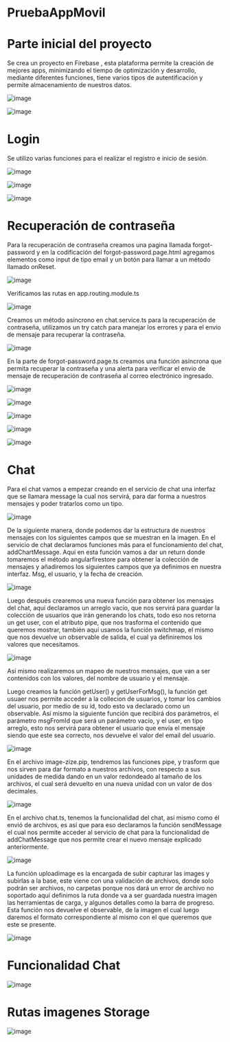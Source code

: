 # PruebaAppMovil 
# Parte inicial del proyecto
Se crea un proyecto en Firebase , esta plataforma permite la creación de mejores apps, minimizando el tiempo de optimización y desarrollo, mediante diferentes funciones, tiene varios tipos de autentificación y permite almacenamiento de nuestros datos.

![image](https://user-images.githubusercontent.com/66235614/145815435-2ba8547a-5cab-4a79-9cf4-8e09e8a504d0.png)

![image](https://user-images.githubusercontent.com/66235614/145815506-82642c60-1a8a-45d9-a79f-b73f6d413241.png)

# Login
Se utilizo varias funciones para el realizar el registro e inicio de sesión.

![image](https://user-images.githubusercontent.com/66235614/145815724-fc57fd8d-dc00-41ac-94cc-fed1a4c4f7f2.png)

![image](https://user-images.githubusercontent.com/66235614/145815739-e518852a-a01f-408a-9d98-6a44537df000.png)

![image](https://user-images.githubusercontent.com/66235614/145816804-9a7c244d-c798-42e2-8592-e323e825900f.png)

# Recuperación de contraseña 
Para la recuperación de contraseña creamos una pagina llamada forgot-password y en la codificación del forgot-password.page.html agregamos elementos como input de tipo email y un botón para llamar a un método llamado onReset.

![image](https://user-images.githubusercontent.com/66235614/145815833-fe1ef2c5-df73-491b-bad2-a7d9bd34ec29.png)

Verificamos las rutas en app.routing.module.ts

![image](https://user-images.githubusercontent.com/66235614/145815861-b47a33d1-b0ce-4f7c-89ec-e9d4bcaf94c4.png)

Creamos un método asíncrono en chat.service.ts para la recuperación de contraseña, utilizamos un try catch para manejar los errores y para el envio de mensaje para recuperar la contraseña.

![image](https://user-images.githubusercontent.com/66235614/145815975-1ffb3ae4-060e-46f6-818c-cbe9d9655c32.png)

En la parte de forgot-password.page.ts  creamos una función asíncrona  que permita recuperar la contraseña y una alerta para verificar el envio de mensaje de recuperación de contraseña al correo electrónico ingresado.

![image](https://user-images.githubusercontent.com/66235614/145816181-d429c097-d290-4548-9407-248b0b943293.png)

![image](https://user-images.githubusercontent.com/66235614/145817142-055df697-7071-4de9-a2bd-8ac57bc43ec3.png)

![image](https://user-images.githubusercontent.com/66235614/145817172-3ed63ec2-ff32-4578-bdef-9bf457f2195a.png)

![image](https://user-images.githubusercontent.com/66235614/145817247-14e24494-1411-4d36-ba00-66e82b04d3dd.png)

![image](https://user-images.githubusercontent.com/66235614/145817376-b28a0e94-6649-4104-a753-0217232a759a.png)

# Chat
Para el chat vamos a empezar creando en el servicio de chat una interfaz que se llamara message la cual nos servirá, para dar forma a nuestros mensajes y poder tratarlos como un tipo.

![image](https://user-images.githubusercontent.com/66235614/145817771-8af28506-17a4-4fc9-a375-1286f4ce5cbf.png)

De la siguiente manera, donde podemos dar la estructura de nuestros mensajes con los siguientes campos que se muestran en la imagen.
En el servicio de chat declaramos funciones más para el funcionamiento del chat, addChartMessage.
Aquí en esta función vamos a dar un return donde tomaremos el método angularfirestore para obtener la colección de mensajes y añadiremos los siguientes campos que ya definimos en nuestra interfaz.
Msg, el usuario, y la fecha de creación.

![image](https://user-images.githubusercontent.com/66235614/145817875-d45ae30f-324a-42ba-8047-583c49b2502f.png)

Luego después crearemos una nueva función para obtener los mensajes del chat, aquí declaramos un arreglo vacío, que nos servirá para guardar la colección de usuarios que irán generando los chats, todo eso nos retorna un get user, con el atributo pipe, que nos trasforma el contenido que queremos mostrar, también aquí usamos la función switchmap, el mismo que nos devuelve un observable de salida, el cual ya definiremos los valores que necesitamos.

![image](https://user-images.githubusercontent.com/66235614/145818011-397f2e80-e5f6-44db-9e37-b5d314b78244.png)

Así mismo realizaremos un mapeo de nuestros mensajes, que van a ser contenidos con los valores, del nombre de usuario  y el mensaje.

Luego creamos la función getUser() y getUserForMsg(), la función get usuaer nos permite acceder a la collecion de usuarios, y tomar los cambios del usuario, por medio de su id, todo esto va declarado como un observable.
Así mismo la siguiente función que recibirá dos parámetros, el parámetro msgFromId que será un parámetro vacío, y el user, en tipo arreglo, esto nos servirá para obtener el usuario que envía el mensaje siendo que este sea correcto, nos devuelve el valor del email del usuario.

![image](https://user-images.githubusercontent.com/66235614/145818129-24d6feb3-65d9-4a53-90ae-d1609c42c8d5.png)

En el archivo image-zize.pip, tendremos las funciones pipe, y trasform que nos sirven para dar formato a nuestros archivos, con respecto a sus unidades de medida dando en un valor redondeado al tamaño de los archivos, el cual será devuelto en una nueva unidad con un valor de dos decimales.

![image](https://user-images.githubusercontent.com/66235614/145818186-0ec1ae34-45e6-44da-8083-ce5b0000d175.png)

En el archivo chat.ts, tenemos la funcionalidad del chat, así mismo como él envió de archivos, es así que para eso declaramos la función sendMessage el cual nos permite acceder al servicio de chat para la funcionalidad de addChatMessage que nos permite crear el nuevo mensaje explicado anteriormente.

![image](https://user-images.githubusercontent.com/66235614/145818269-adc56dac-0a77-48f0-8341-b6bfcdec61f4.png)

La función uploadimage es la encargada de subir capturar las images y subirlas a la base, este viene con una validación de archivos, donde solo podrán ser archivos, no carpetas porque nos dará un error de archivo no soportado aquí definimos la ruta donde va a ser guardada nuestra imagen las herramientas de carga, y algunos detalles como la barra de progreso. Esta función nos devuelve el observable, de la imagen el cual luego daremos el formato correspondiente al mismo con el que queremos que este se presente.

![image](https://user-images.githubusercontent.com/66235614/145818327-8a33f5bb-e787-4bae-8818-d15fd6a0dda4.png)

# Funcionalidad Chat
![image](https://user-images.githubusercontent.com/66235614/145825293-8da4c02b-6750-4bfe-a497-3237a83918fa.png)

# Rutas imagenes Storage

![image](https://user-images.githubusercontent.com/66235614/145825764-d942398d-4ad9-4fa2-8366-978a51202425.png)


